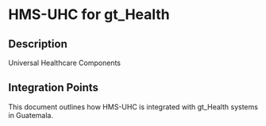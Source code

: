# HMS-UHC for gt_Health

## Description

Universal Healthcare Components

## Integration Points

This document outlines how HMS-UHC is integrated with gt_Health systems in Guatemala.
